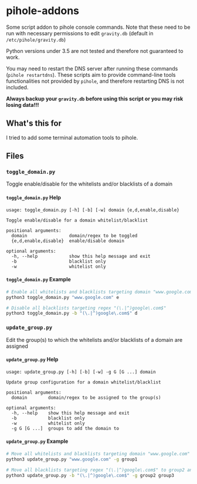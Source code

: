 # pihole-addons

Some script addon to pihole console commands. Note that these need to be run with necessary permissions to edit `gravity.db` (default in `/etc/pihole/gravity.db`)

Python versions under 3.5 are not tested and therefore not guaranteed to work.

You may need to restart the DNS server after running these commands (`pihole restartdns`). These scripts aim to provide command-line tools functionalities not provided by `pihole`, and therefore restarting DNS is not included.

**Always backup your `gravity.db` before using this script or you may risk losing data!!!**

## What's this for

I tried to add some terminal automation tools to pihole.

## Files

### `toggle_domain.py`

Toggle enable/disable for the whitelists and/or blacklists of a domain

#### `toggle_domain.py` Help

```text
usage: toggle_domain.py [-h] [-b] [-w] domain {e,d,enable,disable}

Toggle enable/disable for a domain whitelist/blacklist

positional arguments:
  domain                domain/regex to be toggled
  {e,d,enable,disable}  enable/disable domain

optional arguments:
  -h, --help            show this help message and exit
  -b                    blacklist only
  -w                    whitelist only
```

#### `toggle_domain.py` Example

```bash
# Enable all whitelists and blacklists targeting domain "www.google.com"
python3 toggle_domain.py "www.google.com" e

# Disable all blacklists targeting regex "(\.|^)google\.com$"
python3 toggle_domain.py -b "(\.|^)google\.com$" d
```

### `update_group.py`

Edit the group(s) to which the whitelists and/or blacklists of a domain are assigned

#### `update_group.py` Help

```text
usage: update_group.py [-h] [-b] [-w] -g G [G ...] domain

Update group configuration for a domain whitelist/blacklist

positional arguments:
  domain        domain/regex to be assigned to the group(s)

optional arguments:
  -h, --help    show this help message and exit
  -b            blacklist only
  -w            whitelist only
  -g G [G ...]  groups to add the domain to
```

#### `update_group.py` Example

```bash
# Move all whitelists and blacklists targeting domain "www.google.com" to group1
python3 update_group.py "www.google.com" -g group1

# Move all blacklists targeting regex "(\.|^)google\.com$" to group2 and group3
python3 update_group.py -b "(\.|^)google\.com$" -g group2 group3
```
